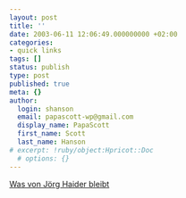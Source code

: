 ```yaml
---
layout: post
title: ''
date: 2003-06-11 12:06:49.000000000 +02:00
categories:
- quick links
tags: []
status: publish
type: post
published: true
meta: {}
author:
  login: shanson
  email: papascott-wp@gmail.com
  display_name: PapaScott
  first_name: Scott
  last_name: Hanson
# excerpt: !ruby/object:Hpricot::Doc
  # options: {}
---
```

<p><a title="Mit einem überraschenden Schluss. Den verrat ich aber nicht." href="http://godany.blogspot.com/2003_06_01_godany_archive.html#105527615779839302">Was von Jörg Haider bleibt</a></p>
